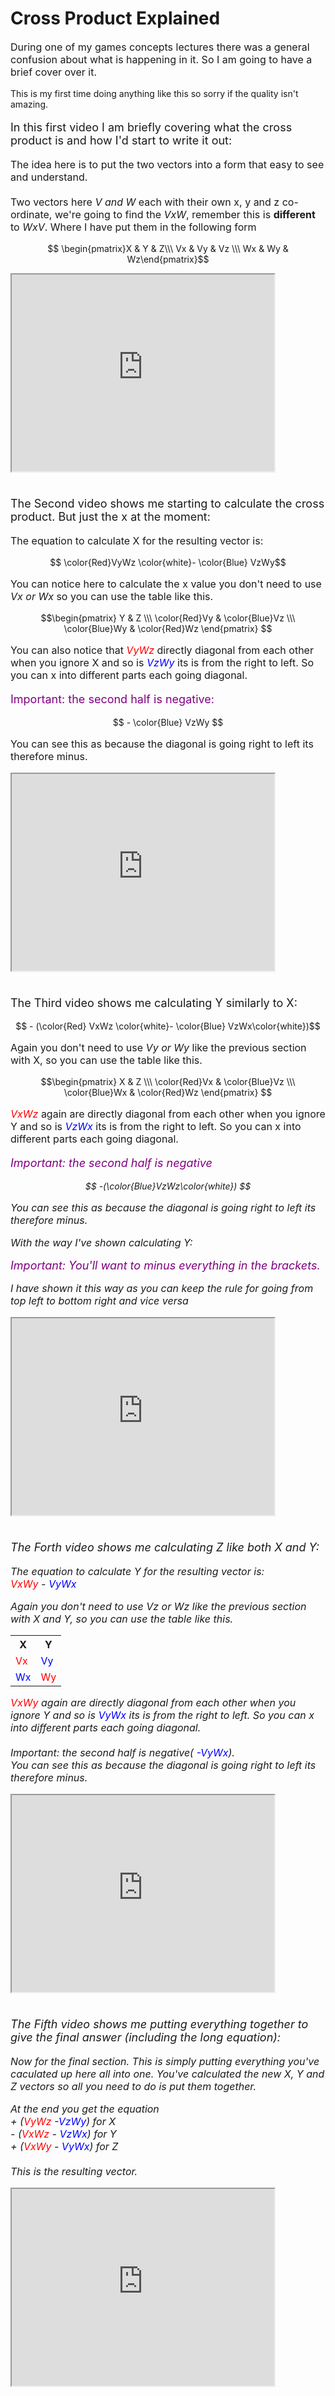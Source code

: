 # Cross Product Explained
<script defer>
    // for Anki 2.1
    MathJax.Hub.Config({ TeX: { extensions: ["color.js"] }});
</script>
<script type="text/x-mathjax-config">
    MathJax.Hub.processSectionDelay = 0;
    MathJax.Hub.Config({
        TeX: { extensions: ["color.js"] },
        messageStyle: 'none',
        showProcessingMessages: false,
        tex2jax: {
            inlineMath: [ ['$','$'], ['\\(','\\)'] ],
            displayMath: [ ['$$','$$'], ['\\[','\\]'] ],
            processEscapes: true
        }
        });
</script>
<script type="text/javascript">
    (function () {
        if (typeof MathJax === "undefined") {
            var script = document.createElement('script');
            script.type = 'text/javascript';
            script.src = 'https://cdnjs.cloudflare.com/ajax/libs/mathjax/2.7.1/MathJax.js?config=TeX-MML-AM_CHTML';
            document.body.appendChild(script);
        }
    })();
</script>

<p style="font-size:16px">
During one of my games concepts lectures there was a general confusion about what is happening in it. So I am going to have a brief cover over it.<br>
</p>

<p style="font-size:14px">
This is my first time doing anything like this so sorry if the quality isn't amazing.
</p>

<p style="font-size:18px">
In this first video I am briefly covering what the cross product is and how I'd start to write it out:
</p>

<p style="font-size:16px">
The idea here is to put the two vectors into a form that easy to see and understand. <br><br>Two vectors here <em>V and W</em> each with their own x, y and z co-ordinate, we're going to find the <em>VxW</em>, remember this is <strong>different</strong> to <em>WxV</em>. Where I have put them in the following form
</p>

$$ \begin{pmatrix}X & Y & Z\\\ Vx & Vy & Vz \\\ Wx & Wy & Wz\end{pmatrix}$$


<iframe width="420" height="315"
src="https://www.youtube.com/embed/dIB3xGbndso" allowfullscreen>
</iframe>

<p style="font-size:18px"><br>
The Second video shows me starting to calculate the cross product. But just the x at the moment:
</p>
<p style="font-size:16px">
The equation to calculate X for the resulting vector is:</p>

$$  \color{Red}VyWz \color{white}- \color{Blue} VzWy$$

<p style="font-size:16px">
You can notice here to calculate the x value you don't need to use <em>Vx or Wx</em> so you can use the table like this.

$$\begin{pmatrix} Y & Z \\\ \color{Red}Vy &  \color{Blue}Vz \\\ \color{Blue}Wy & \color{Red}Wz  \end{pmatrix} $$


<p style="font-size:16px">
You can also notice that <em style="color:red">VyWz</em> directly diagonal from each other when you ignore X and so is <em style="color:blue">VzWy</em> its is from the right to left. So you can x into different parts each going diagonal.<br> </p><p style="font-size:18px; color:purple"> Important: the second half is negative: </p>

$$ - \color{Blue} VzWy $$

<p style="font-size:16px">You can see this as because the diagonal is going right to left its therefore minus.
</p>


<iframe width="420" height="315"
src="https://www.youtube.com/embed/z6x4OjVvPmM" allowfullscreen>
</iframe>

<p style="font-size:18px"> <br>The Third video shows me calculating Y similarly to X:</p>

$$ - (\color{Red} VxWz \color{white}- \color{Blue} VzWx\color{white})$$

<p style="font-size:16px">
Again you don't need to use <em>Vy or Wy</em> like the previous section with X, so you can use the table like this.</p>



$$\begin{pmatrix} X & Z \\\ \color{Red}Vx &  \color{Blue}Vz \\\ \color{Blue}Wx & \color{Red}Wz  \end{pmatrix} $$

<p style="font-size:16px">
<em style="color:red">VxWz</em> again are directly diagonal from each other when you ignore Y and so is <em style="fonnt-size:18px;color:blue">VzWx</em> its is from the right to left. So you can x into different parts each going diagonal.</p>
<p style="font-size:18px; color:Purple">
<em> Important: the second half is negative</p>

$$ -(\color{Blue}VzWz\color{white}) $$
<p style="font-size:16px">You can see this as because the diagonal is going right to left its therefore minus.
</p>

<p style="font-size:16px">
With the way I've shown calculating Y:<br></p><em style="color:purple;font-size:18px"> Important: You'll want to minus everything in the brackets.</em></p> 
<p style="font-size:16px">I have shown it this way as you can keep the rule for going from top left to bottom right and vice versa
</p>

<iframe width="420" height="315"
src="https://www.youtube.com/embed/Oq04485K2v8" allowfullscreen>
</iframe>

<p style="font-size:18px"> <br>The Forth video shows me calculating Z like both X and Y:</p>

<p style="font-size:16px">
The equation to calculate Y for the resulting vector is:<br>
<em style="color:red">VxWy</em> - <em style="color:blue">VyWx</em> <br>

<p style="font-size:16px">
Again you don't need to use <em>Vz or Wz</em> like the previous section with X and Y, so you can use the table like this.</p>

<table style="width:20%">
  <tr>
    <th>X</th>
    <th>Y</th>
  </tr>
  <tr>
    <td style="color:Red">Vx</td>
    <td style="color:Blue">Vy</td>
  </tr>
  <tr>
    <td style="color:Blue">Wx</td>
    <td style="color:Red">Wy</td>
  </tr>
</table>

<p style="font-size:16px">
<em style="color:Red">VxWy</em> again are directly diagonal from each other when you ignore Y and so is <em style="color:Blue">VyWx</em> its is from the right to left. So you can x into different parts each going diagonal.
<br><br>
<em> Important: the second half is negative</em>(<em style="color:blue"> -VyWx</em>).
<br> You can see this as because the diagonal is going right to left its therefore minus.
</p>

<iframe width="420" height="315"
src="https://www.youtube.com/embed/MkU2XPSFeGA" allowfullscreen>
</iframe>

<p style="font-size:18px"> <br>The Fifth video shows me putting everything together to give the final answer (including the long equation):</p>

<p style="font-size:16px">
Now for the final section. This is simply putting everything you've caculated up here all into one. You've calculated the new X, Y and Z vectors so all you need to do is put them together.
</p>
<p style="font-size:16px">
At the end you get the equation<br>
+ (<em style="color:Red">VyWz</em> -<em style="color:blue">VzWy</em>) for X<br>
<em>- </em>(<em style="color:Red">VxWz</em> - <em style="color:Blue">VzWx</em>) for Y<br>
+ (<em style="color:red">VxWy</em> - <em style="color:blue">VyWx</em>) for Z <br>
<br>
This is the resulting vector.


</p>
<iframe width="420" height="315"
src="https://www.youtube.com/embed/GojkhIdKIy0" allowfullscreen>
</iframe>
